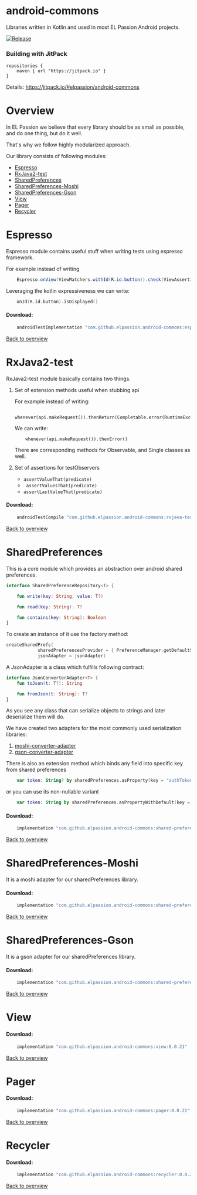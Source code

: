 # android-commons

Libraries written in Kotlin and used in most EL Passion Android projects.

[![Release](https://jitpack.io/v/elpassion/android-commons.svg)](https://jitpack.io/#elpassion/android-commons)

### Building with JitPack

```
repositories {
    maven { url "https://jitpack.io" }
}
```
Details: https://jitpack.io/#elpassion/android-commons

Overview
=================

In EL Passion we believe that every library should be as small as possible, and do one thing, but do
it well.

That's why we follow highly modularized approach.

Our library consists of following modules:
- [Espresso](#espresso) 
- [RxJava2-test](#rxJava2-test)
- [SharedPreferences](#sharedPreferences)
- [SharedPreferences-Moshi](#sharedPreferences-moshi)
- [SharedPreferences-Gson](#sharedPreferences-gson)
- [View](#view)
- [Pager](#pager)
- [Recycler](#recycler)

Espresso
=========

Espresso module contains useful stuff when writing tests using espresso framework.

For example instead of writing 
```java
    Espresso.onView(ViewMatchers.withId(R.id.button)).check(ViewAssertions.matches(ViewMatchers.isDisplayed()))
```
Leveraging the kotlin expressiveness we can write:
```kotlin
    onId(R.id.button).isDisplayed()
```

#### Download:
```groovy
    androidTestImplementation "com.github.elpassion.android-commons:espresso:0.0.21"
```
[Back to overview](#overview)

RxJava2-test
=========

RxJava2-test module basically contains two things.
1. Set of extension methods useful when stubbing api
    
    For example instead of writing:
    ```
        whenever(api.makeRequest()).thenReturn(Completable.error(RuntimeException()))
    ```
    We can write:
    ```
        whenever(api.makeRequest()).thenError()
    ```
    There are corresponding methods for Observable, and Single classes as well.
2. Set of assertions for testObservers
    - `assertValueThat(predicate)` 
    - ` assertValuesThat(predicate)` 
    - `assertLastValueThat(predicate)` 


#### Download:
```groovy
    androidTestCompile "com.github.elpassion.android-commons:rxjava-test:0.0.21"
```
[Back to overview](#overview)

SharedPreferences
=========

This is a core module which provides an abstraction over android shared preferences.

```kotlin
interface SharedPreferenceRepository<T> {

    fun write(key: String, value: T?)

    fun read(key: String): T?

    fun contains(key: String): Boolean
}
```

To create an instance of it use the factory method:

```kotlin
createSharedPrefs(
            sharedPreferencesProvider = { PreferenceManager.getDefaultSharedPreferences(context) },
            jsonAdapter = jsonAdapter)
```

A JsonAdapter is a class which fulfills following contract:

```kotlin
interface JsonConverterAdapter<T> {
    fun toJson(t: T?): String

    fun fromJson(t: String): T?
}
```
As you see any class that can serialize objects to strings and later deserialize them will do.

We have created two adapters for the most commonly used serialization libraries:
1. [moshi-converter-adapter](#SharedPreferences-moshi-converter-adapter)
2. [gson-converter-adapter](#SharedPreferences-gson-converter-adapter)

There is also an extension method which binds any field into specific key from shared preferences
```kotlin
    var token: String? by sharedPreferences.asProperty(key = "authToken")
```
or you can use its non-nullable variant
```kotlin
    var token: String by sharedPreferences.asPropertyWithDefault(key = "authToken", default = "invalid")
```

#### Download:
```groovy
    implementation "com.github.elpassion.android-commons:shared-preferences:0.0.21"
```
[Back to overview](#overview)

SharedPreferences-Moshi
=========
It is a moshi adapter for our sharedPreferences library.

#### Download:
```groovy
    implementation "com.github.elpassion.android-commons:shared-preferences-moshi-converter-adapter:0.0.21"
```
[Back to overview](#overview)

SharedPreferences-Gson
=========
It is a gson adapter for our sharedPreferences library.

#### Download:
```groovy
    implementation "com.github.elpassion.android-commons:shared-preferences-gson-converter-adapter:0.0.21"
```
[Back to overview](#overview)

View
=========

#### Download:
```groovy
    implementation "com.github.elpassion.android-commons:view:0.0.21"
```
[Back to overview](#overview)

Pager
=========

#### Download:
```groovy
    implementation "com.github.elpassion.android-commons:pager:0.0.21"
```
[Back to overview](#overview)

Recycler
=========

#### Download:
```groovy
    implementation "com.github.elpassion.android-commons:recycler:0.0.21"
```
[Back to overview](#overview)